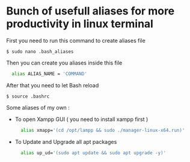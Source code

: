 # Bunch of usefull aliases for more productivity in linux terminal

First you need to run this command to create aliases file

```
$ sudo nano .bash_aliases 
```

Then you can create you aliases inside this file

```bash
  alias ALIAS_NAME = 'COMMAND'
```

After that you need to let Bash reload 

```
$ source .bashrc
```

Some aliases of my own : 

* To open Xampp GUI ( you need to install xampp first )
  ```bash
    alias xmapp='(cd /opt/lampp && sudo ./manager-linux-x64.run)'
  ```
* To Update and Upgrade all apt packages
  ```bash
    alias up_ud='(sudo apt update && sudo apt upgrade -y)'
  ```
